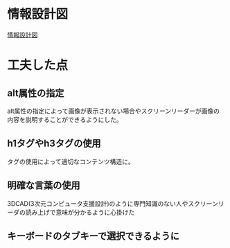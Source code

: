 # 情報設計図
[情報設計図](https://github.com/kouexo/kousaka/blob/main/%E3%83%9B%E3%83%BC%E3%83%A0%E3%83%9A%E3%83%BC%E3%82%B8%E6%83%85%E5%A0%B1%E8%A8%AD%E8%A8%88.pdf)
# 工夫した点
## alt属性の指定
alt属性の指定によって画像が表示されない場合やスクリーンリーダーが画像の内容を説明することができるようにした。<br>
## h1タグやh3タグの使用
タグの使用によって適切なコンテンツ構造に。
## 明確な言葉の使用
3DCAD(3次元コンピュータ支援設計)のように専門知識のない人やスクリーンリーダの読み上げで意味が分かるように心掛けた
## キーボードのタブキーで選択できるように
